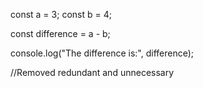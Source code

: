 const a = 3;
const b = 4;

const difference = a - b;

console.log("The difference is:", difference);

//Removed redundant and unnecessary 
